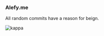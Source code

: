 ### Alefy.me

All random commits have a reason for beign. 

![kappa](https://media0.giphy.com/media/CPBYt44s14Zvq/giphy.gif?cid=ecf05e47qffill9zu9efrb9fwm9x1147ive1616zgefjbwdu&rid=giphy.gif)